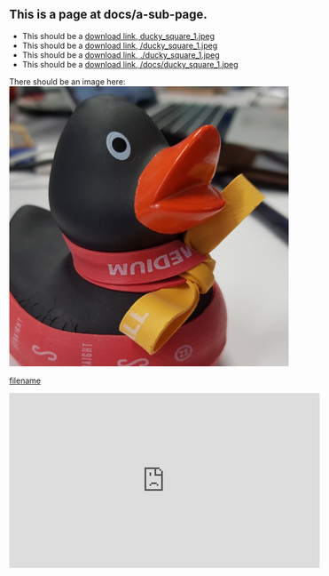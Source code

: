 ## This is a page at docs/a-sub-page.

- This should be a [download link, ducky_square_1.jpeg](ducky_square_1.jpeg)
- This should be a [download link, /ducky_square_1.jpeg](/ducky_square_1.jpeg)
- This should be a [download link, ./ducky_square_1.jpeg](./ducky_square_1.jpeg)
- This should be a [download link, /docs/ducky_square_1.jpeg](/docs/ducky_square_1.jpeg)

There should be an image here:
![Ducky](ducky_square_1.jpeg)


[filename](https://www.youtube.com/embed/4HlNv1qpZFY ':include :type=frame')

<iframe width="560" height="315" src="https://www.youtube.com/embed/4HlNv1qpZFY" title="YouTube video player" frameborder="0" allow="accelerometer; autoplay; clipboard-write; encrypted-media; gyroscope; picture-in-picture" allowfullscreen></iframe>
